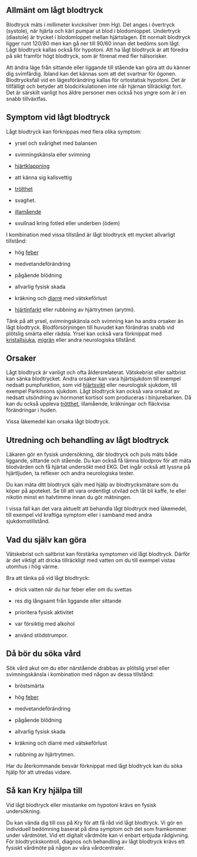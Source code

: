 Allmänt om lågt blodtryck
-------------------------

Blodtryck mäts i millimeter kvicksilver (mm Hg). Det anges i övertryck (systole), när hjärta och kärl pumpar ut blod i blodomloppet. Undertryck (diastole) är trycket i blodomloppet mellan hjärtslagen. Ett normalt blodtryck ligger runt 120/80 men kan gå ner till 90/60 innan det bedöms som lågt. Lågt blodtryck kallas också för hypotoni. Att ha lågt blodtryck är att föredra på sikt framför högt blodtryck, som är förenat med fler hälsorisker.

Att ändra läge från sittande eller liggande till stående kan göra att du känner dig svimfärdig. Ibland kan det kännas som att det svartnar för ögonen. Blodtrycksfall vid en lägesförändring kallas för ortostatisk hypotoni. Det är tillfälligt och betyder att blodcirkulationen inte når hjärnan tillräckligt fort. Det är särskilt vanligt hos äldre personer men också hos yngre som är i en snabb tillväxtfas.

Symptom vid lågt blodtryck
--------------------------

Lågt blodtryck kan förknippas med flera olika symptom:

*   yrsel och svårighet med balansen
    
*   svimningskänsla eller svimning
    
*   [hjärtklappning](https://www.kry.se/fakta/hjartklappning/ "hjartklappning")
    
*   att känna sig kallsvettig
    
*   [trötthet](https://www.kry.se/fakta/trotthet/ "trotthet")
    
*   svaghet.
    
*   [illamående](https://www.kry.se/fakta/illamaende/ "illamaende")
    
*   svullnad kring fotled eller underben (ödem)
    

I kombination med vissa tillstånd är lågt blodtryck ett mycket allvarligt tillstånd:

*   hög [feber](https://www.kry.se/fakta/feber/ "feber")
    
*   medvetandeförändring
    
*   pågående blödning
    
*   allvarlig fysisk skada
    
*   kräkning och [diarré](https://www.kry.se/fakta/diarre/ "diarre") med vätskeförlust
    
*   [hjärtinfarkt](https://www.kry.se/fakta/hjartinfarkt/ "hjartinfarkt") eller rubbning av hjärtrytmen (arytmi).
    

Tänk på att yrsel, svimningskänsla och svimning kan ha andra orsaker än lågt blodtryck. Blodförsörjningen till huvudet kan förändras snabb vid plötslig smärta eller rädsla. Yrsel kan också vara förknippat med [kristallsjuka](https://www.kry.se/fakta/kristallsjuka/ "kristallsjuka"), [migrän](https://www.kry.se/fakta/migran/ "migran") eller andra neurologiska tillstånd.

Orsaker
-------

Lågt blodtryck är vanligt och ofta åldersrelaterat. Vätskebrist eller saltbrist kan sänka blodtrycket. Andra orsaker kan vara hjärtsjukdom till exempel nedsatt pumpfunktion, som vid [hjärtsvikt](https://www.kry.se/fakta/hjartsvikt/ "hjartsvikt") eller neurologisk sjukdom, till exempel Parkinsons sjukdom. Lågt blodtryck kan också vara orsakat av nedsatt utsöndring av hormonet kortisol som produceras i binjurebarken. Då kan du också uppleva [trötthet](https://www.kry.se/fakta/trotthet/ "trotthet"), illamående, kräkningar och fläckvisa förändringar i huden.

Vissa läkemedel kan orsaka lågt blodtryck.

Utredning och behandling av lågt blodtryck
------------------------------------------

Läkaren gör en fysisk undersökning, där blodtryck och puls mäts både liggande, sittande och stående. Du kan också få lämna blodprov för att mäta blodvärden och få hjärtat undersökt med EKG. Det ingår också att lyssna på hjärtljuden, ta reflexer och andra neurologiska tester.

Du kan mäta ditt blodtryck själv med hjälp av blodtrycksmätare som du köper på apoteket. Se till att vara ordentligt utvilad och låt bli kaffe, te eller nikotin minst en halvtimme innan du gör mätningen.

I vissa fall kan det vara aktuellt att behandla lågt blodtryck med läkemedel, till exempel vid kraftiga symptom eller i samband med andra sjukdomstillstånd.

Vad du själv kan göra
---------------------

Vätskebrist och saltbrist kan förstärka symptomen vid lågt blodtryck. Därför är det viktigt att dricka tillräckligt med vatten om du till exempel vistas utomhus i hög värme.

Bra att tänka på vid lågt blodtryck:

*   drick vatten när du har feber eller om du svettas
    
*   res dig långsamt från liggande eller sittande
    
*   prioritera fysisk aktivitet
    
*   var försiktig med alkohol
    
*   använd stödstrumpor.
    

Då bör du söka vård
-------------------

Sök vård akut om du eller närstående drabbas av plötslig yrsel eller svimningskänsla i kombination med någon av dessa tillstånd:

*   bröstsmärta
    
*   hög [feber](https://www.kry.se/fakta/feber/ "feber")
    
*   medvetandeförändring
    
*   pågående blödning
    
*   allvarlig fysisk skada
    
*   kräkning och diarré med vätskeförlust
    
*   rubbning av hjärtrytmen.
    

Har du återkommande besvär förknippat med lågt blodtryck kan du söka hjälp för att utredas vidare.

Så kan Kry hjälpa till
----------------------

Vid lågt blodtryck eller misstanke om hypotoni krävs en fysisk undersökning.

Du kan vända dig till oss på Kry för att få råd vid lågt blodtryck. Vi gör en individuell bedömning baserat på dina symptom och det som framkommer under vårdmötet. Vid ett digitalt vårdmöte kan vi enbart erbjuda rådgivning. För blodtryckskontroll, diagnos och behandling av lågt blodtryck krävs ett fysiskt vårdmöte på någon av våra vårdcentraler.
